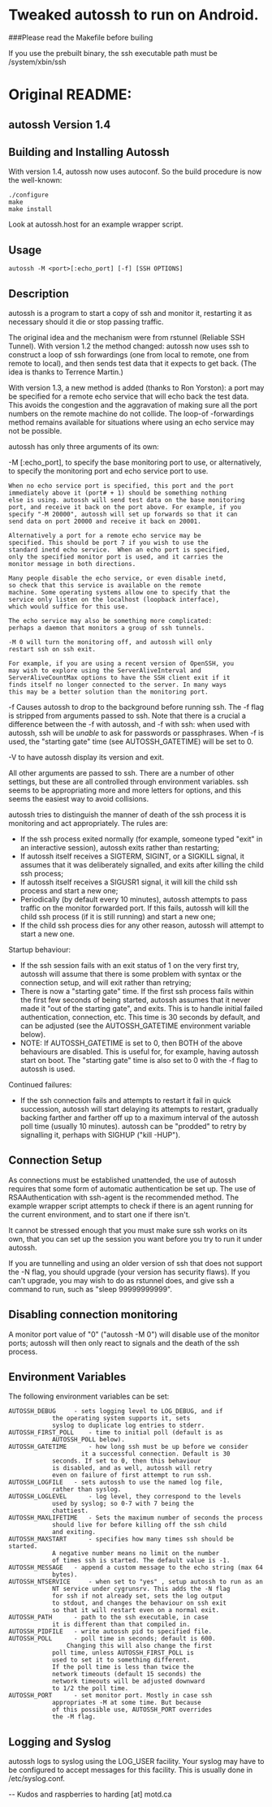 # Tweaked autossh to run on Android.
###Please read the Makefile before builing

If you use the prebuilt binary, the ssh executable path must be /system/xbin/ssh

# Original README:

autossh Version 1.4
-------------------

Building and Installing Autossh
--------------------------------

With version 1.4, autossh now uses autoconf. So the build procedure
is now the well-known:

	./configure
	make
	make install

Look at autossh.host for an example wrapper script.


Usage
-----
	autossh -M <port>[:echo_port] [-f] [SSH OPTIONS]

Description
-----------

autossh is a program to start a copy of ssh and monitor it, restarting
it as necessary should it die or stop passing traffic.

The original idea and the mechanism were from rstunnel (Reliable SSH
Tunnel). With version 1.2 the method changed: autossh now uses ssh to
construct a loop of ssh forwardings (one from local to remote, one
from remote to local), and then sends test data that it expects to get
back. (The idea is thanks to Terrence Martin.) 

With version 1.3, a new method is added (thanks to Ron Yorston): a
port may be specified for a remote echo service that will echo back
the test data. This avoids the congestion and the aggravation of
making sure all the port numbers on the remote machine do not
collide. The loop-of -forwardings method remains available for
situations where using an echo service may not be possible.

autossh has only three arguments of its own:

 -M <port>[:echo_port], to specify the base monitoring port to use, or
	alternatively, to specify the monitoring port and echo service
	port to use. 

	When no echo service port is specified, this port and the port 
	immediately above it (port# + 1) should be something nothing 
	else is using. autossh will send test data on the base monitoring 
	port, and receive it back on the port above. For example, if you 
	specify "-M 20000", autossh will set up forwards so that it can 
	send data on port 20000 and receive it back on 20001.

	Alternatively a port for a remote echo service may be
	specified. This should be port 7 if you wish to use the
	standard inetd echo service.  When an echo port is specified,
	only the specified monitor port is used, and it carries the
	monitor message in both directions.

	Many people disable the echo service, or even disable inetd,
	so check that this service is available on the remote
	machine. Some operating systems allow one to specify that the
	service only listen on the localhost (loopback interface),
	which would suffice for this use.

	The echo service may also be something more complicated:
	perhaps a daemon that monitors a group of ssh tunnels.

	-M 0 will turn the monitoring off, and autossh will only
	restart ssh on ssh exit.

	For example, if you are using a recent version of OpenSSH, you 
	may wish to explore using the ServerAliveInterval and 
	ServerAliveCountMax options to have the SSH client exit if it 
	finds itself no longer connected to the server. In many ways 
	this may be a better solution than the monitoring port.

 -f     Causes autossh to drop to the background before running ssh. The
        -f flag is stripped from arguments passed to ssh. Note that there
        is a crucial a difference between the -f with autossh, and -f
        with ssh: when used with autossh, ssh will be *unable* to ask for
        passwords or passphrases. When -f is used, the "starting gate"
        time (see AUTOSSH_GATETIME) will be set to 0.

 -V     to have autossh display its version and exit.

All other arguments are passed to ssh. There are a number of
other settings, but these are all controlled through environment
variables. ssh seems to be appropriating more and more letters for
options, and this seems the easiest way to avoid collisions.

autossh tries to distinguish the manner of death of the ssh process it
is monitoring and act appropriately. The rules are:

   - If the ssh process exited normally (for example, someone typed
     "exit" in an interactive session), autossh exits rather than 
     restarting;
   - If autossh itself receives a SIGTERM, SIGINT, or a SIGKILL
     signal, it assumes that it was deliberately signalled, and exits
     after killing the child ssh process;
   - If autossh itself receives a SIGUSR1 signal, it will kill the child
     ssh process and start a new one;
   - Periodically (by default every 10 minutes), autossh attempts to pass
     traffic on the monitor forwarded port. If this fails, autossh will
     kill the child ssh process (if it is still running) and start a new
     one; 
   - If the child ssh process dies for any other reason, autossh will
     attempt to start a new one.

Startup behaviour:

   - If the ssh session fails with an exit status of 1 on the very first 
     try, autossh will assume that there is some problem with syntax or
     the connection setup, and will exit rather than retrying;
   - There is now a "starting gate" time. If the first ssh process fails 
     within the first few seconds of being started, autossh assumes that 
     it never made it "out of the starting gate", and exits. This is to handle
     initial failed authentication, connection, etc. This time is 30 seconds
     by default, and can be adjusted (see the AUTOSSH_GATETIME environment
     variable below).
   - NOTE: If AUTOSSH_GATETIME is set to 0, then BOTH of the above
           behaviours are disabled. This is useful for, for example,
	   having autossh start on boot. The "starting gate" time is
	   also set to 0 with the -f flag to autossh is used.

Continued failures:

   - If the ssh connection fails and attempts to restart it fail in
     quick succession, autossh will start delaying its attempts to
     restart, gradually backing farther and farther off up to a
     maximum interval of the autossh poll time (usually 10 minutes).
     autossh can be "prodded" to retry by signalling it, perhaps with
     SIGHUP ("kill -HUP").

Connection Setup
----------------

As connections must be established unattended, the use of autossh
requires that some form of automatic authentication be set up. The use
of RSAAuthentication with ssh-agent is the recommended method. The
example wrapper script attempts to check if there is an agent running
for the current environment, and to start one if there isn't.

It cannot be stressed enough that you must make sure ssh works on its
own, that you can set up the session you want before you try to
run it under autossh.

If you are tunnelling and using an older version of ssh that does not
support the -N flag, you should upgrade (your version has security
flaws). If you can't upgrade, you may wish to do as rstunnel does, and
give ssh a command to run, such as "sleep 99999999999".

Disabling connection monitoring
-------------------------------

A monitor port value of "0" ("autossh -M 0") will disable use of
the monitor ports; autossh will then only react to signals and the
death of the ssh process.

Environment Variables
---------------------

The following environment variables can be set:

    AUTOSSH_DEBUG	  - sets logging level to LOG_DEBUG, and if
			    the operating system supports it, sets
			    syslog to duplicate log entries to stderr.
    AUTOSSH_FIRST_POLL	  - time to initial poll (default is as 
			    AUTOSSH_POLL below).
    AUTOSSH_GATETIME      - how long ssh must be up before we consider
	                    it a successful connection. Default is 30
			    seconds. If set to 0, then this behaviour
			    is disabled, and as well, autossh will retry
			    even on failure of first attempt to run ssh.
    AUTOSSH_LOGFILE	  - sets autossh to use the named log file,
			    rather than syslog.
    AUTOSSH_LOGLEVEL	  - log level, they correspond to the levels 
			    used by syslog; so 0-7 with 7 being the
			    chattiest.
    AUTOSSH_MAXLIFETIME   - Sets the maximum number of seconds the process 
			    should live for before killing off the ssh child 
			    and exiting.
    AUTOSSH_MAXSTART	  - specifies how many times ssh should be started.
			    A negative number means no limit on the number 
			    of times ssh is started. The default value is -1.
    AUTOSSH_MESSAGE	  - append a custom message to the echo string (max 64
			    bytes).
    AUTOSSH_NTSERVICE     - when set to "yes" , setup autossh to run as an 
			    NT service under cygrunsrv. This adds the -N flag
			    for ssh if not already set, sets the log output 
			    to stdout, and changes the behaviour on ssh exit 
			    so that it will restart even on a normal exit.
    AUTOSSH_PATH	  - path to the ssh executable, in case
			    it is different than that compiled in.
    AUTOSSH_PIDFILE	  - write autossh pid to specified file.
    AUTOSSH_POLL	  - poll time in seconds; default is 600.
    			    Changing this will also change the first
			    poll time, unless AUTOSSH_FIRST_POLL is
			    used to set it to something different.
			    If the poll time is less than twice the 
			    network timeouts (default 15 seconds) the 
			    network timeouts will be adjusted downward 
			    to 1/2 the poll time.
    AUTOSSH_PORT	  - set monitor port. Mostly in case ssh
			    appropriates -M at some time. But because
			    of this possible use, AUTOSSH_PORT overrides
			    the -M flag.

Logging and Syslog
------------------

autossh logs to syslog using the LOG_USER facility. Your syslog may
have to be configured to accept messages for this facility. This is
usually done in /etc/syslog.conf.

-- 
Kudos and raspberries to harding [at] motd.ca
